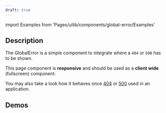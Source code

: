 ```yaml
---
draft: true
---
```


import Examples from 'Pages/uilib/components/global-error/Examples'

## Description

The GlobalError is a simple component to integrate where a `404` or `500` has to be shown.

This page component is **responsive** and should be used as a **client wide** (fullscreen) component.

You may also take a look how it behaves once [404](/404) or [500](/500) used in an application.

## Demos

<Examples />
